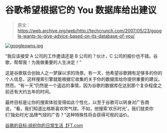 # 谷歌希望根据它的 You  数据库给出建议

> 原文：<https://web.archive.org/web/http://techcrunch.com/2007/05/23/google-wants-to-give-advice-based-on-its-database-of-you/>

[![googleowns.jpg](img/81d68c44cfe492a276979474da33199a.png)](https://web.archive.org/web/20141012135401/http://old.crunchgear.com/wp-content/uploads/googleowns.jpg "googleowns.jpg")

“我应该接受 A 公司的工作邀请还是 B 公司的？伙计，C 公司的报价也不错。谷歌，帮帮我！为我做重要的人生决定！”

这是谷歌联合创始人之一梦寐以求的场景。有一天，他希望谷歌拥有足够多的你的个人信息，这样搜索引擎就能根据它收集的关于你的数据库给你提供重要的建议。然而，“有一天”仍然是一个遥远的事情，因为谷歌的数据库在达到那个复杂程度之前还有大约五年的时间。

最终目标是让你的搜索体验变得如此个性化，以至于谷歌可以转身对广告商说，“看，我们知道比格斯喜欢吹气球。不如，他搜索‘欢乐时光’，我们就卖你们‘独处时光’品牌气球的广告？”这种特殊性将会获得可观的溢价。

[谷歌的目标:组织你的日常生活【FT.com ](https://web.archive.org/web/20141012135401/http://www.ft.com/cms/s/c3e49548-088e-11dc-b11e-000b5df10621.html)